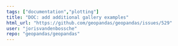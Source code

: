 ```yaml
---
tags: ["documentation","plotting"]
title: "DOC: add additional gallery examples"
html_url: "https://github.com/geopandas/geopandas/issues/529"
user: "jorisvandenbossche"
repo: "geopandas/geopandas"
---
```


